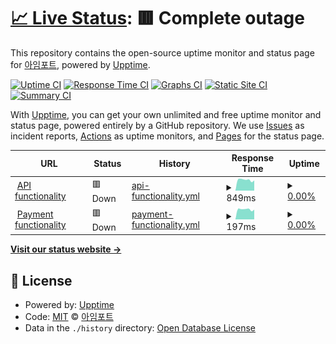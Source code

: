 # [📈 Live Status](https://health.iamport.kr): <!--live status--> **🟥 Complete outage**

This repository contains the open-source uptime monitor and status page for [아임포트](http://www.iamport.kr), powered by [Upptime](https://github.com/upptime/upptime).

[![Uptime CI](https://github.com/iamport/service-status/workflows/Uptime%20CI/badge.svg)](https://github.com/iamport/service-status/actions?query=workflow%3A%22Uptime+CI%22)
[![Response Time CI](https://github.com/iamport/service-status/workflows/Response%20Time%20CI/badge.svg)](https://github.com/iamport/service-status/actions?query=workflow%3A%22Response+Time+CI%22)
[![Graphs CI](https://github.com/iamport/service-status/workflows/Graphs%20CI/badge.svg)](https://github.com/iamport/service-status/actions?query=workflow%3A%22Graphs+CI%22)
[![Static Site CI](https://github.com/iamport/service-status/workflows/Static%20Site%20CI/badge.svg)](https://github.com/iamport/service-status/actions?query=workflow%3A%22Static+Site+CI%22)
[![Summary CI](https://github.com/iamport/service-status/workflows/Summary%20CI/badge.svg)](https://github.com/iamport/service-status/actions?query=workflow%3A%22Summary+CI%22)

With [Upptime](https://upptime.js.org), you can get your own unlimited and free uptime monitor and status page, powered entirely by a GitHub repository. We use [Issues](https://github.com/iamport/service-status/issues) as incident reports, [Actions](https://github.com/iamport/service-status/actions) as uptime monitors, and [Pages](https://health.iamport.kr) for the status page.

<!--start: status pages-->
<!-- This summary is generated by Upptime (https://github.com/upptime/upptime) -->
<!-- Do not edit this manually, your changes will be overwritten -->
<!-- prettier-ignore -->
| URL | Status | History | Response Time | Uptime |
| --- | ------ | ------- | ------------- | ------ |
| <img alt="" src="https://icons.duckduckgo.com/ip3/vital-signs.prod.iamport.co.ico" height="13"> [API functionality](https://vital-signs.prod.iamport.co/public/health/api) | 🟥 Down | [api-functionality.yml](https://github.com/iamport/service-status/commits/HEAD/history/api-functionality.yml) | <details><summary><img alt="Response time graph" src="./graphs/api-functionality/response-time-week.png" height="20"> 849ms</summary><br><a href="https://health.iamport.kr/history/api-functionality"><img alt="Response time 858" src="https://img.shields.io/endpoint?url=https%3A%2F%2Fraw.githubusercontent.com%2Fiamport%2Fservice-status%2FHEAD%2Fapi%2Fapi-functionality%2Fresponse-time.json"></a><br><a href="https://health.iamport.kr/history/api-functionality"><img alt="24-hour response time 806" src="https://img.shields.io/endpoint?url=https%3A%2F%2Fraw.githubusercontent.com%2Fiamport%2Fservice-status%2FHEAD%2Fapi%2Fapi-functionality%2Fresponse-time-day.json"></a><br><a href="https://health.iamport.kr/history/api-functionality"><img alt="7-day response time 849" src="https://img.shields.io/endpoint?url=https%3A%2F%2Fraw.githubusercontent.com%2Fiamport%2Fservice-status%2FHEAD%2Fapi%2Fapi-functionality%2Fresponse-time-week.json"></a><br><a href="https://health.iamport.kr/history/api-functionality"><img alt="30-day response time 823" src="https://img.shields.io/endpoint?url=https%3A%2F%2Fraw.githubusercontent.com%2Fiamport%2Fservice-status%2FHEAD%2Fapi%2Fapi-functionality%2Fresponse-time-month.json"></a><br><a href="https://health.iamport.kr/history/api-functionality"><img alt="1-year response time 853" src="https://img.shields.io/endpoint?url=https%3A%2F%2Fraw.githubusercontent.com%2Fiamport%2Fservice-status%2FHEAD%2Fapi%2Fapi-functionality%2Fresponse-time-year.json"></a></details> | <details><summary><a href="https://health.iamport.kr/history/api-functionality">0.00%</a></summary><a href="https://health.iamport.kr/history/api-functionality"><img alt="All-time uptime 67.04%" src="https://img.shields.io/endpoint?url=https%3A%2F%2Fraw.githubusercontent.com%2Fiamport%2Fservice-status%2FHEAD%2Fapi%2Fapi-functionality%2Fuptime.json"></a><br><a href="https://health.iamport.kr/history/api-functionality"><img alt="24-hour uptime 0.00%" src="https://img.shields.io/endpoint?url=https%3A%2F%2Fraw.githubusercontent.com%2Fiamport%2Fservice-status%2FHEAD%2Fapi%2Fapi-functionality%2Fuptime-day.json"></a><br><a href="https://health.iamport.kr/history/api-functionality"><img alt="7-day uptime 0.00%" src="https://img.shields.io/endpoint?url=https%3A%2F%2Fraw.githubusercontent.com%2Fiamport%2Fservice-status%2FHEAD%2Fapi%2Fapi-functionality%2Fuptime-week.json"></a><br><a href="https://health.iamport.kr/history/api-functionality"><img alt="30-day uptime 0.00%" src="https://img.shields.io/endpoint?url=https%3A%2F%2Fraw.githubusercontent.com%2Fiamport%2Fservice-status%2FHEAD%2Fapi%2Fapi-functionality%2Fuptime-month.json"></a><br><a href="https://health.iamport.kr/history/api-functionality"><img alt="1-year uptime 27.58%" src="https://img.shields.io/endpoint?url=https%3A%2F%2Fraw.githubusercontent.com%2Fiamport%2Fservice-status%2FHEAD%2Fapi%2Fapi-functionality%2Fuptime-year.json"></a></details>
| <img alt="" src="https://icons.duckduckgo.com/ip3/vital-signs.prod.iamport.co.ico" height="13"> [Payment functionality](https://vital-signs.prod.iamport.co/public/health/pay) | 🟥 Down | [payment-functionality.yml](https://github.com/iamport/service-status/commits/HEAD/history/payment-functionality.yml) | <details><summary><img alt="Response time graph" src="./graphs/payment-functionality/response-time-week.png" height="20"> 197ms</summary><br><a href="https://health.iamport.kr/history/payment-functionality"><img alt="Response time 180" src="https://img.shields.io/endpoint?url=https%3A%2F%2Fraw.githubusercontent.com%2Fiamport%2Fservice-status%2FHEAD%2Fapi%2Fpayment-functionality%2Fresponse-time.json"></a><br><a href="https://health.iamport.kr/history/payment-functionality"><img alt="24-hour response time 193" src="https://img.shields.io/endpoint?url=https%3A%2F%2Fraw.githubusercontent.com%2Fiamport%2Fservice-status%2FHEAD%2Fapi%2Fpayment-functionality%2Fresponse-time-day.json"></a><br><a href="https://health.iamport.kr/history/payment-functionality"><img alt="7-day response time 197" src="https://img.shields.io/endpoint?url=https%3A%2F%2Fraw.githubusercontent.com%2Fiamport%2Fservice-status%2FHEAD%2Fapi%2Fpayment-functionality%2Fresponse-time-week.json"></a><br><a href="https://health.iamport.kr/history/payment-functionality"><img alt="30-day response time 190" src="https://img.shields.io/endpoint?url=https%3A%2F%2Fraw.githubusercontent.com%2Fiamport%2Fservice-status%2FHEAD%2Fapi%2Fpayment-functionality%2Fresponse-time-month.json"></a><br><a href="https://health.iamport.kr/history/payment-functionality"><img alt="1-year response time 184" src="https://img.shields.io/endpoint?url=https%3A%2F%2Fraw.githubusercontent.com%2Fiamport%2Fservice-status%2FHEAD%2Fapi%2Fpayment-functionality%2Fresponse-time-year.json"></a></details> | <details><summary><a href="https://health.iamport.kr/history/payment-functionality">0.00%</a></summary><a href="https://health.iamport.kr/history/payment-functionality"><img alt="All-time uptime 67.06%" src="https://img.shields.io/endpoint?url=https%3A%2F%2Fraw.githubusercontent.com%2Fiamport%2Fservice-status%2FHEAD%2Fapi%2Fpayment-functionality%2Fuptime.json"></a><br><a href="https://health.iamport.kr/history/payment-functionality"><img alt="24-hour uptime 0.00%" src="https://img.shields.io/endpoint?url=https%3A%2F%2Fraw.githubusercontent.com%2Fiamport%2Fservice-status%2FHEAD%2Fapi%2Fpayment-functionality%2Fuptime-day.json"></a><br><a href="https://health.iamport.kr/history/payment-functionality"><img alt="7-day uptime 0.00%" src="https://img.shields.io/endpoint?url=https%3A%2F%2Fraw.githubusercontent.com%2Fiamport%2Fservice-status%2FHEAD%2Fapi%2Fpayment-functionality%2Fuptime-week.json"></a><br><a href="https://health.iamport.kr/history/payment-functionality"><img alt="30-day uptime 0.00%" src="https://img.shields.io/endpoint?url=https%3A%2F%2Fraw.githubusercontent.com%2Fiamport%2Fservice-status%2FHEAD%2Fapi%2Fpayment-functionality%2Fuptime-month.json"></a><br><a href="https://health.iamport.kr/history/payment-functionality"><img alt="1-year uptime 27.58%" src="https://img.shields.io/endpoint?url=https%3A%2F%2Fraw.githubusercontent.com%2Fiamport%2Fservice-status%2FHEAD%2Fapi%2Fpayment-functionality%2Fuptime-year.json"></a></details>

<!--end: status pages-->

[**Visit our status website →**](https://health.iamport.kr)

## 📄 License

- Powered by: [Upptime](https://github.com/upptime/upptime)
- Code: [MIT](./LICENSE) © [아임포트](http://www.iamport.kr)
- Data in the `./history` directory: [Open Database License](https://opendatacommons.org/licenses/odbl/1-0/)
